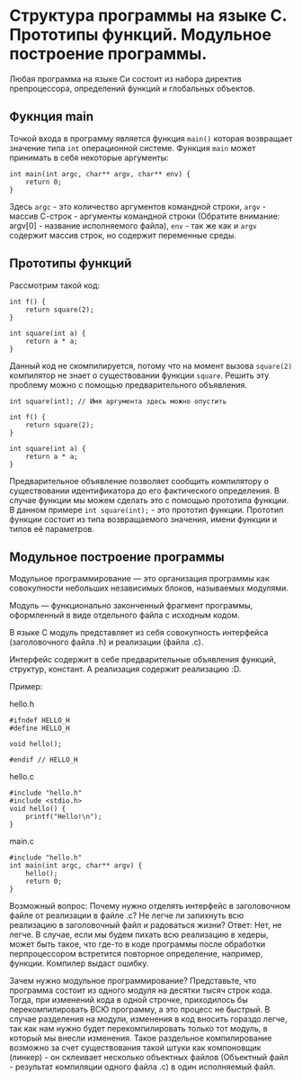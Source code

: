 # Cтруктура программы на языке С. Прототипы функций. Модульное построение программы.

Любая программа на языке Си состоит из набора директив препроцессора,
определений функций и глобальных объектов.

## Фукнция main
Точкой входа в программу является функция `main()` которая возвращает значение типа `int` операционной системе. Функция `main` может принимать
в себя некоторые аргументы:
```
int main(int argc, char** argv, char** env) {
    return 0;
}
```
Здесь `argc` - это количество аргументов командной строки,
`argv` - массив С-строк - аргументы командной строки (Обратите внимание: 
argv[0] - название исполняемого файла),
`env` - так же как и `argv` содержит массив строк, но содержит переменные среды.

## Прототипы функций
Рассмотрим такой код:
```
int f() {
    return square(2);
}

int square(int a) {
    return a * a;
}
```
Данный код не скомпилируется, потому что на момент вызова `square(2)` компилятор не знает о существовании функции `square`. Решить эту проблему можно с помощью предварительного объявления.

```
int square(int); // Имя аргумента здесь можно опустить

int f() {
    return square(2);
}

int square(int a) {
    return a * a;
}
```
Предварительное объявление позволяет сообщить компилятору о существовании идентификатора до его фактического определения. В случае функции мы можем сделать это с помощью прототипа функции. В данном примере `int square(int);` - это прототип функции. Прототип функции состоит из типа возвращаемого значения, имени функции и типов её параметров. 

## Модульное построение программы
Модульное программирование — это организация программы как совокупности небольших независимых блоков, называемых модулями.

Модуль — функционально законченный фрагмент программы, оформленный в виде отдельного файла с исходным кодом.

В языке С модуль представляет из себя совокупность интерфейса (заголовочного файла .h) и реализации (файла .с). 

Интерфейс содержит в себе предварительные объявления функций, структур, констант. А реализация содержит реализацию :D.

Пример:

hello.h
```
#ifndef HELLO_H
#define HELLO_H

void hello();

#endif // HELLO_H
```
hello.c
```
#include "hello.h"
#include <stdio.h>
void hello() {
    printf("Hello!\n");
}
```
main.c
```
#include "hello.h"
int main(int argc, char** argv) {
    hello();
    return 0;
}
```
Возможный вопрос: Почему нужно отделять интерфейс в заголовочном файле от
реализации в файле .c? Не легче ли запихнуть всю реализацию в заголовочный файл и радоваться жизни?
Ответ: Нет, не легче. В случае, если мы будем пихать всю реализацию в хедеры,
может быть такое, что где-то в коде программы после обработки перпроцессором встретится повторное определение, например, функции. Компилер выдаст ошибку.


Зачем нужно модульное программирование? Представьте, что программа состоит из одного модуля на десятки тысяч строк кода. Тогда, при изменений кода в одной строчке, приходилось бы перекомпилировать ВСЮ программу, а это процесс не быстрый. В случае разделения на модули, изменения в код вносить гораздо легче, так как нам нужно будет перекомпилировать только тот модуль, в который мы внесли изменения. Такое раздельное компилирование возможно за счет существования такой штуки как компоновщик (линкер) - он склеивает несколько объектных файлов (Объектный файл - результат компиляции одного файла .с) в один исполняемый файл. 